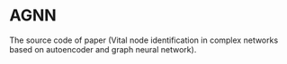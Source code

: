 # AGNN
The source code of paper (Vital node identification in complex networks based on autoencoder and graph neural network).
